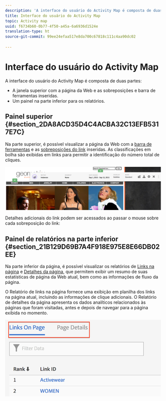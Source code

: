 ```yaml
---
description: 'A interface do usuário do Activity Map é composta de duas partes '
title: Interface do usuário do Activity Map
topic: Activity map
uuid: f6734b60-0b77-4f50-a45a-6a6936d1524e
translation-type: ht
source-git-commit: 99ee24efaa517e8da700c67818c111c4aa90dc02

---
```



# Interface do usuário do Activity Map

A interface do usuário do Activity Map é composta de duas partes:

* A janela superior com a página da Web e as sobreposições e barra de ferramentas inseridas.
* Um painel na parte inferior para os relatórios.

## Painel superior {#section_2DA8ACD35D4C4ACBA32C13EFB5317E7C}

Na parte superior, é possível visualizar a página da Web com a [barra de ferramentas](/help/analyze/activity-map/activitymap-standard-live.md) e as [sobreposições do link](/help/analyze/activity-map/activitymap-gainerslosers.md) inseridas. As classificações em bolha são exibidas em links para permitir a identificação do número total de cliques.

![](assets/top_panel.png)

Detalhes adicionais do link podem ser acessados ao passar o mouse sobre cada sobreposição do link:

## Painel de relatórios na parte inferior {#section_21B129D69B7A4F918E975E8E66DB02EE}

Na parte inferior da página, é possível visualizar os relatórios de [Links na página](/help/analyze/activity-map/activitymap-links-report.md) e [Detalhes da página](/help/analyze/activity-map/activitymap-page-flow.md), que permitem exibir um resumo de suas estatísticas de página da Web atual, bem como as informações de fluxo da página.

O Relatório de links na página fornece uma exibição em planilha dos links na página atual, incluindo as informações de clique adicionais. O Relatório de detalhes da página apresenta os dados analíticos relacionados às páginas que foram visitadas, antes e depois de navegar para a página exibida no momento.

![](assets/bottom_panel.png)

